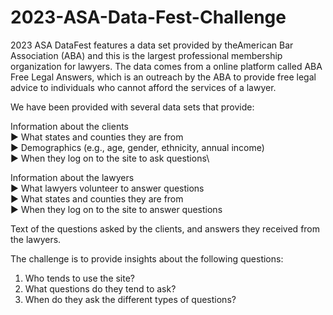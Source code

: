 # 2023-ASA-Data-Fest-Challenge 
2023 ASA DataFest features a data set provided by theAmerican Bar Association (ABA) and this is the largest professional membership organization for lawyers. The data comes from a online platform called ABA Free Legal Answers, which is an outreach by the ABA to provide free legal advice to individuals who cannot afford the services of a lawyer.

We have been provided with several data sets that provide:

Information about the clients\
▶ What states and counties they are from\
▶ Demographics (e.g., age, gender, ethnicity, annual income)\
▶ When they log on to the site to ask questions\

Information about the lawyers\
▶ What lawyers volunteer to answer questions\
▶ What states and counties they are from\
▶ When they log on to the site to answer questions

Text of the questions asked by the clients, and answers they received from the lawyers.


The challenge is to provide insights about the following questions:
1. Who tends to use the site?
2. What questions do they tend to ask?
3. When do they ask the different types of questions?
